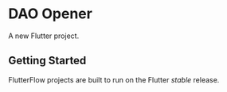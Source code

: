 # DAO Opener

A new Flutter project.

## Getting Started

FlutterFlow projects are built to run on the Flutter _stable_ release.
